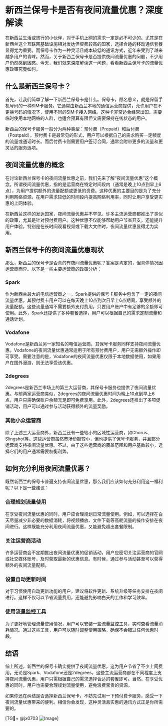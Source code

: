 # 新西兰保号卡是否有夜间流量优惠？深度解读

在新西兰生活或旅行的小伙伴，对于手机上网的需求一定是必不可少的。尤其是在新西兰这个互联网基础设施相对发达但资费较高的国家，选择合适的移动通信套餐显得尤为重要。而保号卡作为一种灵活且成本较低的通讯方式，近年来受到了越来越多用户的青睐。然而，关于新西兰保号卡是否提供夜间流量优惠的问题，不少用户仍然感到困惑。今天，我们就来深度解读这一问题，看看新西兰保号卡的流量优惠政策究竟如何。

## 什么是新西兰保号卡？

首先，让我们简单了解一下新西兰保号卡是什么。保号卡，顾名思义，就是保留手机号码的一种SIM卡服务。它通常由新西兰本地的通信运营商提供，允许用户在不更换号码的情况下，使用不同的SIM卡接入网络。这种卡非常适合经常出国、需要临时使用本地网络的人群，也适合预算有限但又需要保持在线状态的用户。

新西兰的保号卡服务一般分为两种类型：预付费（Prepaid）和后付费（Postpaid）。预付费卡是最常见的形式，用户可以根据自己的需求购买一定额度的流量或通话时长。而后付费卡则需要用户签订合同，通常会附带更多的流量和更灵活的服务选项。

## 夜间流量优惠的概念

在讨论新西兰保号卡的夜间流量优惠之前，我们先来了解“夜间流量优惠”这个概念。所谓夜间流量优惠，指的是运营商在特定时间段内（通常是晚上10点到早上6点），为用户提供额外的流量配额或更低的资费。这种优惠的主要目的是为了充分利用网络资源，在用户需求较低的时间段内提高网络利用率，同时让用户享受更实惠的上网体验。

在新西兰这样的发达国家，夜间流量优惠并不罕见。许多主流运营商都推出了类似的政策，尤其是针对预付费用户。这种优惠不仅能够帮助用户节省开支，还能提升用户体验，特别是在长时间观看视频或下载大文件时，夜间流量优惠显得尤为实用。

## 新西兰保号卡的夜间流量优惠现状

那么，新西兰的保号卡是否真的有夜间流量优惠呢？答案是肯定的，但具体情况因运营商而异。以下是一些主要运营商的政策分析：

### Spark

作为新西兰最大的电信运营商之一，Spark提供的保号卡服务中包含了一定的夜间流量优惠。其预付费卡用户可以在每天晚上10点到次日早上6点期间，享受额外的流量配额。这些流量通常不需要额外支付费用，只要用户账户中有足够的余额即可使用。此外，Spark还提供了多种套餐选择，用户可以根据自己的需求定制流量和通话计划。

### Vodafone

Vodafone是新西兰另一家知名的电信运营商，其保号卡服务同样支持夜间流量优惠。Vodafone的夜间流量优惠通常适用于所有预付费用户，用户无需额外操作即可享受。需要注意的是，Vodafone的夜间流量优惠仅限于本地数据使用，如果用户在国外漫游，则无法享受该优惠。

### 2degrees

2degrees是新西兰市场上的第三大运营商，其保号卡服务也提供了夜间流量优惠。与前两家运营商类似，2degrees的夜间流量优惠时间为晚上10点到早上6点，用户只需确保账户余额充足即可免费享用。此外，2degrees还推出了多项促销活动，用户可以通过参与活动获得额外的流量奖励。

### 其他小众运营商

除了上述三大运营商外，新西兰还有一些较小的区域性运营商，如Chorus、Slingshot等。这些运营商虽然市场份额较小，但也提供了保号卡服务，并且部分运营商支持夜间流量优惠。不过，由于这些运营商的覆盖范围和用户基数较小，选择它们的用户通常需要权衡利弊。

## 如何充分利用夜间流量优惠？

既然新西兰的保号卡普遍支持夜间流量优惠，那么我们应该如何充分利用这一福利呢？以下是一些建议：

### 合理规划流量使用

在享受夜间流量优惠的同时，用户应合理规划日常流量使用。例如，可以选择在白天尽量减少非必要的数据消耗，将视频播放、文件下载等高耗流量的操作安排在夜间进行。这样既能充分利用夜间流量优惠，又能避免超出套餐限制。

### 关注运营商活动

许多运营商会不定期推出夜间流量优惠的促销活动，用户应密切关注运营商的官网或社交媒体账号，及时获取最新的优惠信息。有时候，通过参与活动甚至可以获得额外的夜间流量配额。

### 设置自动更新时间

对于习惯使用自动更新功能的用户，建议将软件更新、系统升级等任务安排在夜间进行。这样不仅可以节省流量费用，还能避免影响白天的工作和学习效率。

### 使用流量监控工具

为了更好地管理流量使用情况，用户可以安装一些流量监控工具，实时查看流量消耗情况。通过这些工具，用户可以随时调整使用策略，确保不会错过任何优惠时段。

## 结语

综上所述，新西兰的保号卡确实提供了夜间流量优惠，这为用户节省了不少上网费用。无论是Spark、Vodafone还是2degrees，这些主流运营商都在不同程度上支持夜间流量优惠，用户只需根据自己的需求选择合适的套餐即可。当然，在享受优惠的同时，用户也需要合理规划流量使用，避免浪费宝贵的资源。

如果你还在纠结是否选择新西兰保号卡，不妨先试用一下预付费卡服务，感受一下夜间流量优惠带来的便利。相信你会发现，这种灵活且实惠的通讯方式正是你所需要的。

[TG💪+ @jx0703 ![Image](https://github.com/user-attachments/assets/dbca1d08-cadb-493c-b0ec-ad6f7a83f270)]